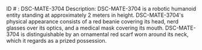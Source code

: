 ID # : DSC-MATE-3704
Description: DSC-MATE-3704 is a robotic humanoid entity standing at approximately 2 meters in height. DSC-MATE-3704's physical appearance consists of a red beanie covering its head, nerd glasses over its optics, and a medical mask covering its mouth. DSC-MATE-3704 is distinguishable by an ornamental red scarf worn around its neck, which it regards as a prized possession.
